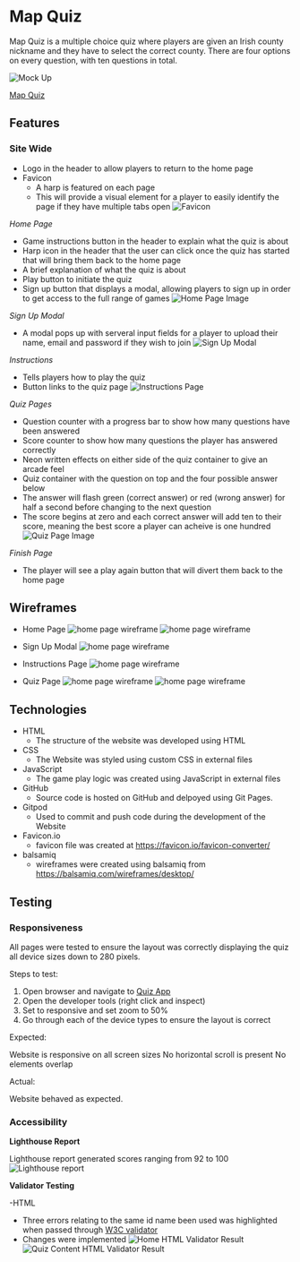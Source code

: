 # Map Quiz

Map Quiz is a multiple choice quiz where players are given an Irish county nickname and they have to select the correct county. There are four options on every question, with ten questions in total.

![Mock Up](docs/readme_images/responsive.JPG)

[Map Quiz](https://fintanmi.github.io/map-quiz/)

## Features

### Site Wide
* Logo in the header to allow players to return to the home page
* Favicon
   * A harp is featured on each page
   * This will provide a visual element for a player to easily identify the page if they have multiple tabs open
   ![Favicon](docs/readme_images/quiz-app-tab.JPG)
 
*Home Page*
- Game instructions button in the header to explain what the quiz is about
- Harp icon in the header that the user can click once the quiz has started that will bring them back to the home page
- A brief explanation of what the quiz is about
- Play button to initiate the quiz
- Sign up button that displays a modal, allowing players to sign up in order to get access to the full range of games
![Home Page Image](docs/readme_images/home-page.JPG)

*Sign Up Modal*
- A modal pops up with serveral input fields for a player to upload their name, email and password if they wish to join
![Sign Up Modal](docs/readme_images/sign-up-modal.JPG)

*Instructions*
- Tells players how to play the quiz
- Button links to the quiz page
![Instructions Page](docs/readme_images/instructions.JPG)

*Quiz Pages*
- Question counter with a progress bar to show how many questions have been answered
- Score counter to show how many questions the player has answered correctly
- Neon written effects on either side of the quiz container to give an arcade feel
- Quiz container with the question on top and the four possible answer below
- The answer will flash green (correct answer) or red (wrong answer) for half a second before changing to the next question
- The score begins at zero and each correct answer will add ten to their score, meaning the best score a player can acheive is one hundred
![Quiz Page Image](docs/readme_images/quiz-page.JPG)

*Finish Page*
- The player will see a play again button that will divert them back to the home page


## Wireframes

- Home Page
![home page wireframe](docs/readme_images/quiz-app-home.JPG)
![home page wireframe](docs/readme_images/quiz-app-home-mobile.JPG)

- Sign Up Modal
![home page wireframe](docs/readme_images/sign-up-modal-mockup.JPG)

- Instructions Page
![home page wireframe](docs/readme_images/instruction-mockup.JPG)

- Quiz Page
![home page wireframe](docs/readme_images/quiz-content-mockup.JPG)
![home page wireframe](docs/readme_images/quiz-content-mobile.JPG)

## Technologies

- HTML
  - The structure of the website was developed using HTML
- CSS
  - The Website was styled using custom CSS in external files
- JavaScript
  - The game play logic was created using JavaScript in external files
- GitHub
  - Source code is hosted on GitHub and delpoyed using Git Pages.
- Gitpod
  - Used to commit and push code during the development of the Website
- Favicon.io
  - favicon file was created at https://favicon.io/favicon-converter/
- balsamiq
  - wireframes were created using balsamiq from https://balsamiq.com/wireframes/desktop/

## Testing

### Responsiveness

All pages were tested to ensure the layout was correctly displaying the quiz all device sizes down to 280 pixels.

Steps to test:

1. Open browser and navigate to [Quiz App](https://fintanmi.github.io/map-quiz/)
2. Open the developer tools (right click and inspect)
3. Set to responsive and set zoom to 50%
4. Go through each of the device types to ensure the layout is correct

Expected:

Website is responsive on all screen sizes
No horizontal scroll is present
No elements overlap

Actual:

Website behaved as expected.

### Accessibility

**Lighthouse Report**

Lighthouse report generated scores ranging from 92 to 100
![Lighthouse report](docs/readme_images/quiz-lighthouse.JPG)

**Validator Testing**

-HTML
  - Three errors relating to the same id name been used was highlighted when passed through [W3C validator](https://validator.w3.org)
  - Changes were implemented
 ![Home HTML Validator Result](docs/readme_images/quiz-html-check.JPG)
 ![Quiz Content HTML Validator Result](docs/readme_images/quiz-content-html-check.JPG)

